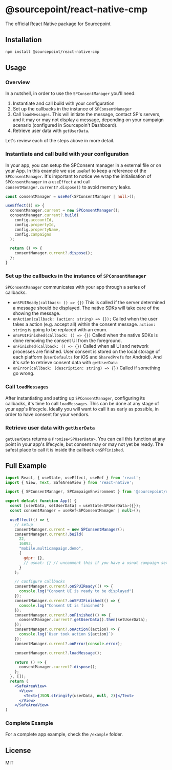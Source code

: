 # @sourcepoint/react-native-cmp

The official React Native package for Sourcepoint

## Installation

```sh
npm install @sourcepoint/react-native-cmp
```

## Usage

### Overview
In a nutshell, in order to use the `SPConsentManager`  you'll need:
1. Instantiate and call build with your configuration
2. Set up the callbacks in the instance of `SPConsentManager`
3. Call `loadMessages`. This will initiate the message, contact SP's servers, and it may or may not display a message, depending on your campaign scenario (configured in Sourcepoin't Dashboard).
4. Retrieve user data with `getUserData`.

Let's review each of the steps above in more detail.

### Instantiate and call build with your configuration
In your app, you can setup the SPConsent manager in a external file or on your App. In this example we use `useRef`
to keep a reference of the `SPConsentManager`. It's important to notice we wrap the initialisation of `SPConsentManager` in a `useEffect` and call `consentManager.current?.dispose()` to avoid memory leaks.
```ts
const consentManager = useRef<SPConsentManager | null>();

useEffect(() => {
  consentManager.current = new SPConsentManager();
  consentManager.current?.build(
    config.accountId,
    config.propertyId,
    config.propertyName,
    config.campaigns
  );

  return () => {
    consentManager.current?.dispose();
  };
}
```

### Set up the callbacks in the instance of `SPConsentManager`
`SPConsentManager` communicates with your app through a series of callbacks.

* `onSPUIReady(callback: () => {})`
This is called if the server determined a message should be displayed. The native SDKs will take care of the showing the message.
* `onAction(callback: (action: string) => {});`
Called when the user takes a action (e.g. accept all) within the consent message. `action: string` is going to be replaced with an enum.
* `onSPUIFinished(callback: () => {})`
Called when the native SDKs is done removing the consent UI from the foreground.
* `onFinished(callback: () => {})`
Called when all UI and network processes are finished. User consent is stored on the local storage of each platform (`UserDefaults` for iOS and `SharedPrefs` for Android). And it's safe to retrieve consent data with `getUserData`
* `onError(callback: (description: string) => {})`
Called if something go wrong.

### Call `loadMessages`
After instantiating and setting up `SPConsentManager`, configuring its callbacks, it's time to call `loadMessages`. This can be done at any stage of your app's lifecycle. Ideally you will want to call it as early as possible, in order to have consent for your vendors.

### Retrieve user data with `getUserData`
`getUserData` returns a `Promise<SPUserData>`. You can call this function at any point in your app's lifecycle, but consent may or may not yet be ready. The safest place to call it is inside the callback `onSPFinished`.

## Full Example
```jsx
import React, { useState, useEffect, useRef } from 'react';
import { View, Text, SafeAreaView } from 'react-native';

import { SPConsentManager, SPCampaignEnvironment } from '@sourcepoint/react-native-cmp';

export default function App() {
  const [userData, setUserData] = useState<SPUserData>({});
  const consentManager = useRef<SPConsentManager | null>();

  useEffect(() => {
    // setup
    consentManager.current = new SPConsentManager();
    consentManager.current?.build(
      22,
      16893,
      "mobile.multicampaign.demo",
      {
        gdpr: {},
        // usnat: {} // uncomment this if you have a usnat campaign set up
      }
    );

    // configure callbacks
    consentManager.current?.onSPUIReady(() => {
      console.log("Consent UI is ready to be displayed")
    });
    consentManager.current?.onSPUIFinished(() => {
      console.log("Consent UI is finished")
    });
    consentManager.current?.onFinished(() => {
      consentManager.current?.getUserData().then(setUserData);
    });
    consentManager.current?.onAction((action) => {
      console.log(`User took action ${action}`)
    });
    consentManager.current?.onError(console.error);

    consentManager.current?.loadMessage();

    return () => {
      consentManager.current?.dispose();
    };
  }, []);
  return (
    <SafeAreaView>
      <View>
        <Text>{JSON.stringify(userData, null, 2)}</Text>
      </View>
    </SafeAreaView>
)
```

### Complete Example

For a complete app example, check the `/example` folder.

## License

MIT


